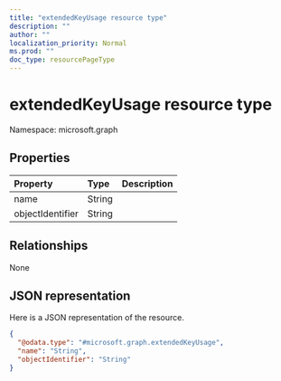 ```yaml
---
title: "extendedKeyUsage resource type"
description: ""
author: ""
localization_priority: Normal
ms.prod: ""
doc_type: resourcePageType
---
```


# extendedKeyUsage resource type


Namespace: microsoft.graph



## Properties
|Property|Type|Description|
|:---|:---|:---|
|name|String||
|objectIdentifier|String||

## Relationships
None

## JSON representation
Here is a JSON representation of the resource.
<!-- {
  "blockType": "resource",
  "@odata.type": "microsoft.graph.extendedKeyUsage"
}
-->
``` json
{
  "@odata.type": "#microsoft.graph.extendedKeyUsage",
  "name": "String",
  "objectIdentifier": "String"
}
```

